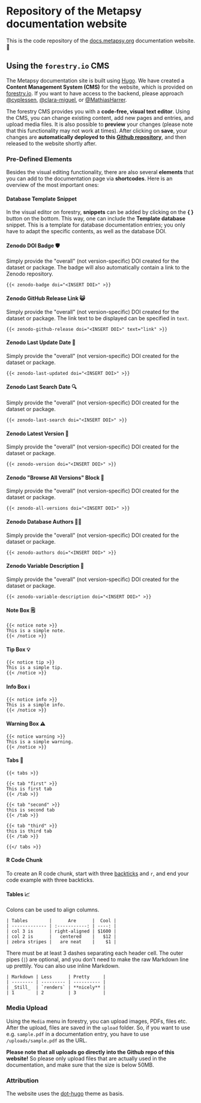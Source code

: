 # Repository of the Metapsy documentation website

This is the code repository of the [docs.metapsy.org](https://luxury-syrniki-6a53eb.netlify.app/) documentation website. 📄


## Using the `forestry.io` CMS

The Metapsy documentation site is built using [Hugo](https://gohugo.io/). We have created a **Content Management System (CMS)** for the website, which is provided on [forestry.io](https://app.forestry.io/). If you want to have access to the backend, please approach [@cyplessen](www.github.com/cyplessen), [@clara-miguel](www.github.com/clara-miguel), or [@MathiasHarrer](www.github.com/MathiasHarrer).


The forestry CMS provides you with a **code-free, visual text editor**. Using the CMS, you can change existing content, add new pages and entries, and upload media files. It is also possible to **preview** your changes (please note that this functionality may not work at times). After clicking on **save**, your changes are **automatically deployed to this [Github repository](www.github.com/metapsy-project/metapsyDocs)**, and then released to the website shortly after.

### Pre-Defined Elements

Besides the visual editing functionality, there are also several **elements** that you can add to the documentation page via **shortcodes**. Here is an overview of the most important ones:

#### Database Template Snippet

In the visual editor on forestry, **snippets** can be added by clicking on the **{ }** button on the bottom. This way, one can include the **Template database** snippet. This is a template for database documentation entries; you only have to adapt the specific contents, as well as the database DOI.

#### Zenodo DOI Badge 🛡️

Simply provide the "overall" (not version-specific) DOI created for the dataset or package. The badge will also automatically contain a link to the Zenodo repository.

```
{{< zenodo-badge doi="<INSERT DOI>" >}}
```

#### Zenodo GitHub Release Link 😺

Simply provide the "overall" (not version-specific) DOI created for the dataset or package.
The link text to be displayed can be specified in `text`.

```
{{< zenodo-github-release doi="<INSERT DOI>" text="link" >}}
```

#### Zenodo Last Update Date 📅

Simply provide the "overall" (not version-specific) DOI created for the dataset or package.

```
{{< zenodo-last-updated doi="<INSERT DOI>" >}}
```

#### Zenodo Last Search Date 🔍

Simply provide the "overall" (not version-specific) DOI created for the dataset or package.

```
{{< zenodo-last-search doi="<INSERT DOI>" >}}
```

#### Zenodo Latest Version 🔢

Simply provide the "overall" (not version-specific) DOI created for the dataset or package.

```
{{< zenodo-version doi="<INSERT DOI>" >}}
```

#### Zenodo "Browse All Versions" Block 🔢

Simply provide the "overall" (not version-specific) DOI created for the dataset or package.

```
{{< zenodo-all-versions doi="<INSERT DOI>" >}}
```

#### Zenodo Database Authors ✍🏽

Simply provide the "overall" (not version-specific) DOI created for the dataset or package.

```
{{< zenodo-authors doi="<INSERT DOI>" >}}
```

#### Zenodo Variable Description 📓 

Simply provide the "overall" (not version-specific) DOI created for the dataset or package.

```
{{< zenodo-variable-description doi="<INSERT DOI>" >}}
```


#### Note Box 🗒️

```
{{< notice note >}}
This is a simple note.
{{< /notice >}}
```

#### Tip Box 💡

```
{{< notice tip >}}
This is a simple tip.
{{< /notice >}}
```

#### Info Box ℹ️

```
{{< notice info >}}
This is a simple info.
{{< /notice >}}
```

#### Warning Box ⚠️

```
{{< notice warning >}}
This is a simple warning.
{{< /notice >}}
```

#### Tabs 📂

```
{{< tabs >}}

{{< tab "first" >}}
This is first tab
{{< /tab >}}

{{< tab "second" >}}
this is second tab
{{< /tab >}}

{{< tab "third" >}}
this is third tab
{{< /tab >}}

{{</ tabs >}}

```

#### R Code Chunk

To create an R code chunk, start with three [backticks](https://www.wikiwand.com/en/Backtick) and `r`, and end your code example with three backticks.

#### Tables 📈

Colons can be used to align columns.

```
| Tables        |      Are      |  Cool |
| ------------- | :-----------: | ----: |
| col 3 is      | right-aligned | $1600 |
| col 2 is      |   centered    |   $12 |
| zebra stripes |   are neat    |    $1 |
```

There must be at least 3 dashes separating each header cell.
The outer pipes (`|`) are optional, and you don't need to make the
raw Markdown line up prettily. You can also use inline Markdown.

```
| Markdown | Less      | Pretty     |
| -------- | --------- | ---------- |
| _Still_  | `renders` | **nicely** |
| 1        | 2         | 3          |
```

### Media Upload

Using the `Media` menu in forestry, you can upload images, PDFs, files etc. After the upload, files are saved in the `upload` folder. So, if you want to use e.g. `sample.pdf` in a documentation entry, you have to use `/uploads/sample.pdf` as the URL. 

**Please note that all uploads go directly into the Github repo of this website!** So please only upload files that are actually used in the documentation, and make sure that the size is below 50MB.

### Attribution

The website uses the [dot-hugo](https://github.com/themefisher/dot-hugo) theme as basis. 






